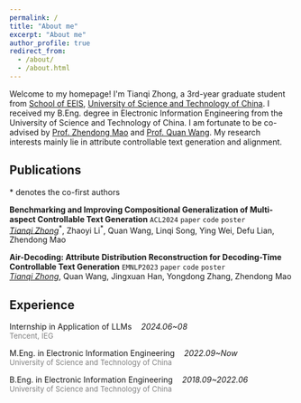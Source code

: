 ```yaml
---
permalink: /
title: "About me"
excerpt: "About me"
author_profile: true
redirect_from: 
  - /about/
  - /about.html
---
```


Welcome to my homepage! I'm Tianqi Zhong, a 3rd-year graduate student from [School of EEIS](https://eeis.ustc.edu.cn/main.htm), [University of Science and Technology of China](https://www.ustc.edu.cn/). I received my B.Eng. degree in Electronic Information Engineering from the University of Science and Technology of China. I am fortunate to be co-advised by [Prof. Zhendong Mao](https://faculty.ustc.edu.cn/maozhendong/zh_CN/index.htm) and [Prof. Quan Wang](https://teacher.bupt.edu.cn/wangquan/en/index/245476/list/index.htm). My research interests mainly lie in attribute controllable text generation and alignment.

## Publications

\* denotes the co-first authors

**Benchmarking and Improving Compositional Generalization of Multi-aspect Controllable Text Generation** <a href="https://2024.aclweb.org/" target="_blank" style="text-decoration: none;"><code>ACL2024</code></a> <a href="https://aclanthology.org/2024.acl-long.351.pdf" target="_blank" style="text-decoration: none;"><code>paper</code></a> <a href="https://github.com/tqzhong/CG4MCTG" target="_blank" style="text-decoration: none;"><code>code</code></a> <a href="/files/poster_compmctg .pdf" target="_blank" style="text-decoration: none;"><code>poster</code></a> <br>
_<ins>Tianqi Zhong</ins>_<sup>\*</sup>, Zhaoyi Li<sup>\*</sup>, Quan Wang, Linqi Song, Ying Wei, Defu Lian, Zhendong Mao
<!--[[paper]](https://aclanthology.org/2024.acl-long.351.pdf) [[codes]](https://github.com/tqzhong/CG4MCTG) [[poster]](/files/poster_compmctg .pdf)-->
<!--We first propose a holistic benchmark to evaluate the compositional generalization of multi-aspect controllable text generation (MCTG) and a training framework incorporating meta-learning to mitigate the compositional generalization risk in MCTG.-->
<!--<img src="/images/paper_image/compmctg.png" alt="compmctg" style="zoom:10%;" />-->

**Air-Decoding: Attribute Distribution Reconstruction for Decoding-Time Controllable Text Generation** <a href="https://2023.emnlp.org/" target="_blank" style="text-decoration: none;"><code>EMNLP2023</code></a> <a href="https://aclanthology.org/2023.emnlp-main.512.pdf" target="_blank" style="text-decoration: none;"><code>paper</code></a> <a href="https://github.com/tqzhong/Air-Decoding" target="_blank" style="text-decoration: none;"><code>code</code></a> <a href="/files/poster_air.pdf" target="_blank" style="text-decoration: none;"><code>poster</code></a><br>
_<ins>Tianqi Zhong</ins>_, Quan Wang, Jingxuan Han, Yongdong Zhang, Zhendong Mao
<!--[[paper]](https://aclanthology.org/2023.emnlp-main.512.pdf) [[codes]](https://github.com/tqzhong/Air-Decoding) [[poster]](/files/poster_air.pdf)-->
<!--We propose a novel decoding-time controllable text generation (CTG) framework via attribute distribution reconstruction to address the problem of attribute collapse in traditional decoding-time CTG methods.-->
<!--<img src="/images/paper_image/air-decoding.png" alt="air-decoding" style="zoom:9%;" />-->


## Experience
Internship in Application of LLMs$\quad$_2024.06~08_
  <br><font color="gray" size="2.75">Tencent, IEG</font>

M.Eng. in Electronic Information Engineering$\quad$_2022.09~Now_
  <br><font color="gray" size="2.75">University of Science and Technology of China</font>

B.Eng. in Electronic Information Engineering$\quad$_2018.09~2022.06_
  <br><font color="gray" size="2.75">University of Science and Technology of China</font>

